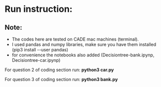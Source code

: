 # Run instruction:
## Note: 
- The codes here are tested on CADE mac machines (terminal).
- I used pandas and numpy libraries, make sure you have them installed (pip3 install --user pandas)
- for convenience the notebooks also added (Decisiontree-bank.ipynp, Decisiontree-car.ipynp)

For question 2  of coding section run: **python3 car.py**

For question 3  of coding section run: **python3 bank.py**